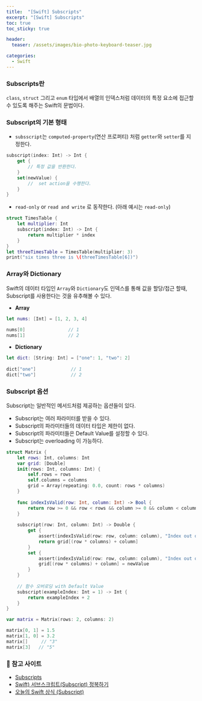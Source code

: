 ```yaml
---
title:  "[Swift] Subscripts"
excerpt: "[Swift] Subscripts"
toc: true
toc_sticky: true

header:
  teaser: /assets/images/bio-photo-keyboard-teaser.jpg

categories:
  - Swift
---
```


### Subscripts란 
`class`, `struct` 그리고 `enum` 타입에서 배열의 인덱스처럼 데이터의 특정 요소에 접근할 수 있도록 해주는 Swift의 문법이다.

### Subscript의 기본 형태
- `subsscript`는 `computed-property`(연산 프로퍼티) 처럼 `getter`와 `setter`를 지정한다.
```swift
subscript(index: Int) -> Int {
    get {
        // 특정 값을 반환한다.
    }
    set(newValue) {
        //  set action을 수행한다.
    }
}
```

- `read-only` or `read and write` 로 동작한다. (아래 예시는 `read-only`)
```swift
struct TimesTable {
    let multiplier: Int
    subscript(index: Int) -> Int {
        return multiplier * index
    }
}
let threeTimesTable = TimesTable(multiplier: 3)
print("six times three is \(threeTimesTable[6])")
```

### Array와 Dictionary
Swift의 데이터 타입인 `Array`와 `Dictionary`도 인덱스를 통해 값을 할당/접근 할때, Subscript를 사용한다는 것을 유추해볼 수 있다.

- **Array**

```swift
let nums: [Int] = [1, 2, 3, 4]
 
nums[0]                // 1
nums[1]                // 2
```

- **Dictionary**

```swift
let dict: [String: Int] = ["one": 1, "two": 2]
 
dict["one"]             // 1
dict["two"]             // 2
```

### Subscript 옵션
Subscript는  일반적인 메서드처럼 제공하는 옵션들이 있다.

- Subscript는 여러 파라미터를 받을 수 있다.
- Subscript의 파라미터들의 데이터 타입은 제한이 없다.
- Subscript의 파라미터들은 Default Value를 설정할 수 있다.
- Subscript는 overloading 이 가능하다.

```swift
struct Matrix {
    let rows: Int, columns: Int
    var grid: [Double]
    init(rows: Int, columns: Int) {
        self.rows = rows
        self.columns = columns
        grid = Array(repeating: 0.0, count: rows * columns)
    }
    
    func indexIsValid(row: Int, column: Int) -> Bool {
        return row >= 0 && row < rows && column >= 0 && column < columns
    }
    
    subscript(row: Int, column: Int) -> Double {
        get {
            assert(indexIsValid(row: row, column: column), "Index out of range")
            return grid[(row * columns) + column]
        }
        set {
            assert(indexIsValid(row: row, column: column), "Index out of range")
            grid[(row * columns) + column] = newValue
        }
    }
    
    // 함수 오버로딩 with Default Value
    subscript(exampleIndex: Int = 1) -> Int {
        return exampleIndex + 2
    }
}

var matrix = Matrix(rows: 2, columns: 2)

matrix[0, 1] = 1.5
matrix[1, 0] = 3.2
matrix[]     // "3"
matrix[3]   // "5"

```

### 📝 참고 사이트
- [Subscripts](https://docs.swift.org/swift-book/documentation/the-swift-programming-language/subscripts/)
- [Swift) 서브스크립트(Subscript) 정복하기](https://babbab2.tistory.com/123)
- [오늘의 Swift 상식 (Subscript)](https://medium.com/@jgj455/%EC%98%A4%EB%8A%98%EC%9D%98-swift-%EC%83%81%EC%8B%9D-subscript-2288551588f9)
